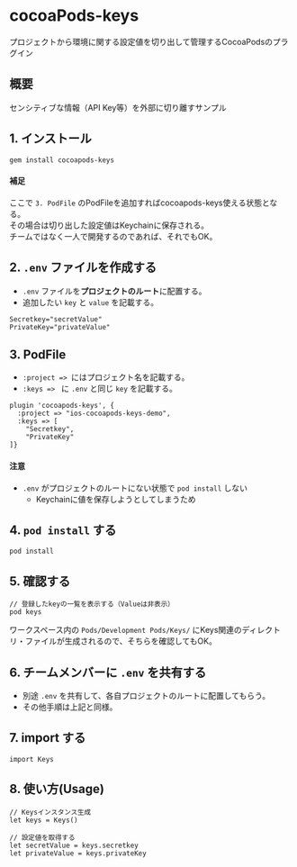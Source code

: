 # cocoaPods-keys

プロジェクトから環境に関する設定値を切り出して管理するCocoaPodsのプラグイン

## 概要
センシティブな情報（API Key等）を外部に切り離すサンプル

## 1. インストール

```
gem install cocoapods-keys
```

#### 補足
ここで `3. PodFile` のPodFileを追加すればcocoapods-keys使える状態となる。  
その場合は切り出した設定値はKeychainに保存される。  
チームではなく一人で開発するのであれば、それでもOK。

## 2. `.env` ファイルを作成する
* `.env` ファイルを**プロジェクトのルート**に配置する。
* 追加したい `key` と `value` を記載する。

``` :.env
Secretkey="secretValue"
PrivateKey="privateValue"
```

## 3. PodFile
* `:project => `にはプロジェクト名を記載する。
* `:keys => ` に `.env` と同じ `key` を記載する。

```
plugin 'cocoapods-keys', {
  :project => "ios-cocoapods-keys-demo",
  :keys => [
    "Secretkey",
    "PrivateKey"
]}
```

#### 注意
* `.env` がプロジェクトのルートにない状態で `pod install` しない
    * Keychainに値を保存しようとしてしまうため

## 4. `pod install` する

```
pod install
```

## 5. 確認する

```
// 登録したkeyの一覧を表示する（Valueは非表示）
pod keys
```

ワークスペース内の `Pods/Development Pods/Keys/` にKeys関連のディレクトリ・ファイルが生成されるので、そちらを確認してもOK。

## 6. チームメンバーに `.env` を共有する

* 別途 `.env` を共有して、各自プロジェクトのルートに配置してもらう。  
* その他手順は上記と同様。

## 7. import する

```
import Keys
```

## 8. 使い方(Usage)

```
// Keysインスタンス生成
let keys = Keys()

// 設定値を取得する
let secretValue = keys.secretkey
let privateValue = keys.privateKey
```
